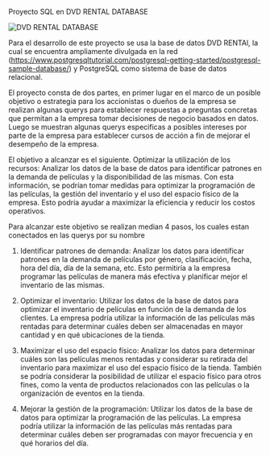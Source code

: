 Proyecto SQL en DVD RENTAL DATABASE

![DVD RENTAL DATABASE](https://user-images.githubusercontent.com/116199093/232255718-9e4e24c6-afd7-4112-97b5-fa78938addee.png)

Para el desarrollo de este proyecto se usa la base de datos DVD RENTAl, la cual se encuentra ampliamente divulgada en la red (https://www.postgresqltutorial.com/postgresql-getting-started/postgresql-sample-database/) y PostgreSQL como sistema de base de datos relacional.

El proyecto consta de dos partes, en primer lugar en el marco de un posible objetivo o estrategia para los accionistas o dueños de la empresa se realizan algunas querys para establecer respuestas a preguntas concretas que permitan a la empresa tomar decisiones de negocio basados en datos. Luego se muestran algunas querys especificas a posibles intereses por parte de la empresa para establecer cursos de acción a fin de mejorar el desempeño de la empresa.

El objetivo a alcanzar es el siguiente.
Optimizar la utilización de los recursos: Analizar los datos de la base de datos para identificar patrones en la demanda de películas y la disponibilidad de las mismas. Con esta información, se podrían tomar medidas para optimizar la programación de las películas, la gestión del inventario y el uso del espacio físico de la empresa. Esto podría ayudar a maximizar la eficiencia y reducir los costos operativos.

Para alcanzar este objetivo se realizan median 4 pasos, los cuales estan conectados en las querys por su nombre 

1. Identificar patrones de demanda: Analizar los datos para identificar patrones en la demanda de películas por género, clasificación, fecha, hora del día, día de la semana, etc. Esto permitiría a la empresa programar las películas de manera más efectiva y planificar mejor el inventario de las mismas.

2. Optimizar el inventario: Utilizar los datos de la base de datos para optimizar el inventario de películas en función de la demanda de los clientes. La empresa podría utilizar la información de las películas más rentadas para determinar cuáles deben ser almacenadas en mayor cantidad y en qué ubicaciones de la tienda.

3. Maximizar el uso del espacio físico: Analizar los datos para determinar cuáles son las películas menos rentadas y considerar su retirada del inventario para maximizar el uso del espacio físico de la tienda. También se podría considerar la posibilidad de utilizar el espacio físico para otros fines, como la venta de productos relacionados con las películas o la organización de eventos en la tienda.

4. Mejorar la gestión de la programación: Utilizar los datos de la base de datos para optimizar la programación de las películas. La empresa podría utilizar la información de las películas más rentadas para determinar cuáles deben ser programadas con mayor frecuencia y en qué horarios del día.




